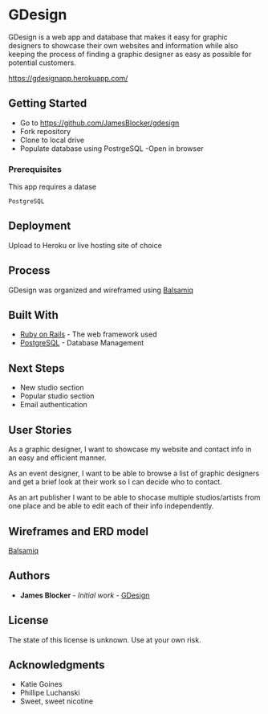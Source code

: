 # GDesign

GDesign is a web app and database that makes it easy for graphic designers to showcase their own websites and information while also keeping the process of finding a graphic designer as easy as possible for potential customers.

https://gdesignapp.herokuapp.com/

## Getting Started

- Go to https://github.com/JamesBlocker/gdesign
- Fork repository
- Clone to local drive
- Populate database using PostrgeSQL
-Open in browser

### Prerequisites

This app requires a datase

```
PostgreSQL
```

## Deployment

Upload to Heroku or live hosting site of choice

## Process

GDesign was organized and wireframed using [Balsamiq](https://balsamiq.cloud/s7zkfqa/pmpw762)

## Built With

* [Ruby on Rails](http://rubyonrails.org/) - The web framework used
* [PostgreSQL](https://www.postgresql.org/) - Database Management

## Next Steps

- New studio section
- Popular studio section
- Email authentication

## User Stories

As a graphic designer, I want to showcase my website and contact info in an easy and efficient manner.

As an event designer, I want to be able to browse a list of graphic designers and get a brief look at their work so I can decide who to contact.

As an art publisher I want to be able to shocase multiple studios/artists from one place and be able to edit each of their info independently.

## Wireframes and ERD model

[Balsamiq](https://balsamiq.cloud/s7zkfqa/pmpw762)

## Authors

* **James Blocker** - *Initial work* - [GDesign](github.com/JamesBlocker/gdesign)

## License

The state of this license is unknown. Use at your own risk.

## Acknowledgments

* Katie Goines
* Phillipe Luchanski
* Sweet, sweet nicotine